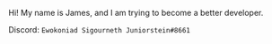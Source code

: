 Hi! My name is James, and I am trying to become a better developer.

Discord: `Ewokoniad Sigourneth Juniorstein#8661`
